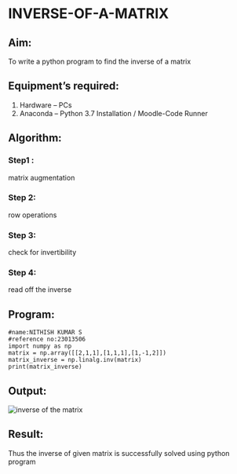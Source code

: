 # INVERSE-OF-A-MATRIX
## Aim:
To write a python program to find the inverse of a matrix
## Equipment’s required:
1. 	Hardware – PCs
2. 	Anaconda – Python 3.7 Installation / Moodle-Code Runner
## Algorithm:
### Step1 : 
matrix augmentation
### Step 2: 
row operations
### Step 3: 
check for invertibility
### Step 4: 
read off the inverse

## Program:
```
#name:NITHISH KUMAR S
#reference no:23013506
import numpy as np
matrix = np.array([[2,1,1],[1,1,1],[1,-1,2]])
matrix_inverse = np.linalg.inv(matrix)
print(matrix_inverse)
```

## Output:
![inverse of the matrix](https://github.com/nithish467/INVERSE-OF-A-MATRIX/assets/150232274/b8a467fe-8e5d-4388-a42c-2c67bc4df4b7)

## Result:
Thus the inverse of given matrix is successfully solved using python program

